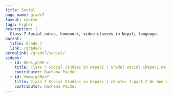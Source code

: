 ```yaml
---
title: Social
page_name: grade7
layout: course
tags: higher
description: |
  Class 7 Social notes, homework, video classes in Nepali language.
parent:
  title: Grade 7
  link: /grade7/
permalink: /grade7/social/
videos:
  - id: 0hds_ph9O-c
    title: Class 7 Social Studies in Nepali | Grade7 social Chaper1 We and Our Community
    contributor: Rachana Paudel
  - id: Vmmoig3NozY
    title: Class 7 Social Studies in Nepali | chapter 1 part 2 We And Our Community
    contributor: Rachana Paudel
---
```

